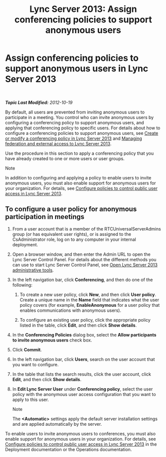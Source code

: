 ﻿---
title: 'Lync Server 2013: Assign conferencing policies to support anonymous users'
TOCTitle: Assign conferencing policies to support anonymous users
ms:assetid: 662de022-1111-40f7-bad4-f2b686f30973
ms:mtpsurl: https://technet.microsoft.com/en-us/library/Gg521007(v=OCS.15)
ms:contentKeyID: 48184333
ms.date: 07/23/2014
mtps_version: v=OCS.15
---

<div data-xmlns="http://www.w3.org/1999/xhtml">

<div class="topic" data-xmlns="http://www.w3.org/1999/xhtml" data-msxsl="urn:schemas-microsoft-com:xslt" data-cs="http://msdn.microsoft.com/en-us/">

<div data-asp="http://msdn2.microsoft.com/asp">

# Assign conferencing policies to support anonymous users in Lync Server 2013

</div>

<div id="mainSection">

<div id="mainBody">

<span> </span>

_**Topic Last Modified:** 2012-10-19_

By default, all users are prevented from inviting anonymous users to participate in a meeting. You control who can invite anonymous users by configuring a conferencing policy to support anonymous users, and applying that conferencing policy to specific users. For details about how to configure a conferencing policies to support anonymous users, see [Create or modify a conferencing policy in Lync Server 2013](lync-server-2013-create-or-modify-a-conferencing-policy.md) and [Managing federation and external access to Lync Server 2013](lync-server-2013-managing-federation-and-external-access-to-lync-server-2013.md).

Use the procedure in this section to apply a conferencing policy that you have already created to one or more users or user groups.

<div>


> [!NOTE]
> In addition to configuring and applying a policy to enable users to invite anonymous users, you must also enable support for anonymous users for your organization. For details, see <A href="lync-server-2013-configure-policies-to-control-public-user-access.md">Configure policies to control public user access in Lync Server 2013</A>.



</div>

<div>

## To configure a user policy for anonymous participation in meetings

1.  From a user account that is a member of the RTCUniversalServerAdmins group (or has equivalent user rights), or is assigned to the CsAdministrator role, log on to any computer in your internal deployment.

2.  Open a browser window, and then enter the Admin URL to open the Lync Server Control Panel. For details about the different methods you can use to start Lync Server Control Panel, see [Open Lync Server 2013 administrative tools](lync-server-2013-open-lync-server-administrative-tools.md).

3.  In the left navigation bar, click **Conferencing**, and then do one of the following:
    
    1.  To create a new user policy, click **New**, and then click **User policy**. Create a unique name in the **Name** field that indicates what the user policy covers (for example, **EnableAnonymous** for a user policy that enables communications with anonymous users).
    
    2.  To configure an existing user policy, click the appropriate policy listed in the table, click **Edit**, and then click **Show details**.

4.  In the **Conferencing Policies** dialog box, select the **Allow participants to invite anonymous users** check box.

5.  Click **Commit**.

6.  In the left navigation bar, click **Users**, search on the user account that you want to configure.

7.  In the table that lists the search results, click the user account, click **Edit**, and then click **Show details**.

8.  In **Edit Lync Server User** under **Conferencing policy**, select the user policy with the anonymous user access configuration that you want to apply to this user.
    
    <div>
    

    > [!NOTE]
    > The <STRONG>&lt;Automatic&gt;</STRONG> settings apply the default server installation settings and are applied automatically by the server.

    
    </div>

To enable users to invite anonymous users to conferences, you must also enable support for anonymous users in your organization. For details, see [Configure policies to control public user access in Lync Server 2013](lync-server-2013-configure-policies-to-control-public-user-access.md) in the Deployment documentation or the Operations documentation.

</div>

</div>

<span> </span>

</div>

</div>

</div>

